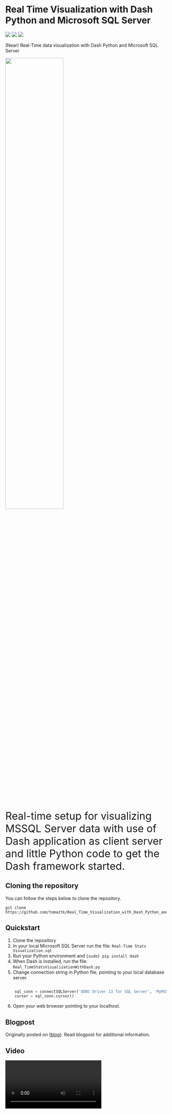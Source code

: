 # Real Time Visualization with Dash Python and Microsoft SQL Server

<!-- badges: start -->
![](http://img.shields.io/badge/Real_Time_Visualization-green.svg)
![](http://img.shields.io/badge/Dash-blue.svg)
![](http://img.shields.io/badge/MSSQL-darkred.svg)
<!-- badges: end -->

(Near) Real-Time data visualization with Dash Python and Microsoft SQL Server

<div>
  <a href="https://tomaztsql.files.wordpress.com/2018/06/2018-06-18-18_28_08-dash.png"><img width="60%" src="https://tomaztsql.files.wordpress.com/2018/06/2018-06-18-18_28_08-dash.png"></a>

</div>
<span style="font-size: xx-large; font-weight: normal;">Real-time setup for visualizing MSSQL Server data with
use of Dash application as client server and little Python code to get the Dash framework started.</span>


## Cloning the repository
You can follow the steps below to clone the repository.
```
git clone https://github.com/tomaztk/Real_Time_Visualization_with_Dash_Python_and_SQLServer.git
```

## Quickstart

1.  Clone the repository
2.  In your local Microsoft SQL Server run the file: `Real-Time Stats Visualization.sql`
3.  Run your Python environment and `{sudo} pip install dash`
4.  When Dash is installed, run the file: `Real_TimeStatsVisualizationWithDash.py`
5.  Change connection string in Python file, pointing to your local database server.

``` Python

    sql_conn = connectSQLServer('ODBC Driver 13 for SQL Server', 'MyMSSQL\Database', 'UserName', 'Pa$$w0rd') 
    cursor = sql_conn.cursor()
```     
6.  Open your web browser pointing to your localhost.


## Blogpost
Originally posted on ([blog](https://tomaztsql.wordpress.com/2018/06/18/real-time-data-visualization-with-sql-server-and-python-dash/)). Read blogpost for additional information.


## Video

![Dash Process](https://github.com/tomaztk/Real_Time_Visualization_with_Dash_Python_and_SQLServer/blob/master/ScreenCaptureProject1.mp4)
